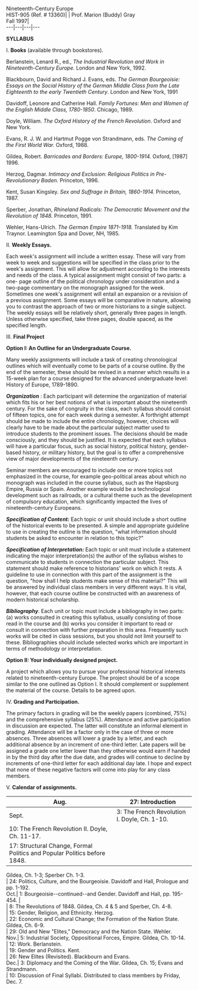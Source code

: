 Nineteenth-Century Europe  
HIST-905 (Ref. # 13360)| | Prof. Marion (Buddy) Gray  
Fall 1997|  
---|---|---|---  
  
**SYLLABUS**

I. **Books** (available through bookstores).

Berlanstein, Lenard R., ed., _The Industrial Revolution and Work in
Nineteenth-Century Europe._ London and New York, 1992.

Blackbourn, David and Richard J. Evans, eds. _The German Bourgeoisie: Essays
on the Social History of the German Middle Class from the Late Eighteenth to
the early Twentieth Century_. London and New York, 1991

Davidoff, Leonore and Catherine Hall. _Family Fortunes: Men and Women of the
English Middle Class, 1780-1850_. Chicago, 1989.

Doyle, William. _The Oxford History of the French Revolution_. Oxford and New
York.

Evans, R. J. W. and Hartmut Pogge von Strandmann, eds. _The Coming of the
First World War._ Oxford, 1988.

Gildea, Robert. _Barricades and Borders: Europe, 1800-1914._ Oxford, [1987]
1996.

Herzog, Dagmar. _Intimacy and Exclusion: Religious Politics in Pre-
Revolutionary Baden._ Princeton, 1996.

Kent, Susan Kingsley. _Sex and Suffrage in Britain, 1860-1914._ Princeton,
1987.

Sperber, Jonathan, _Rhineland Radicals: The Democratic Movement and the
Revolution of 1848._ Princeton, 1991.

Wehler, Hans-Ulrich. _The German Empire 1871-1918._ Translated by Kim Traynor.
Leamington Spa and Dover, NH, 1985.

II. **Weekly Essays.**

Each week's assignment will include a written essay. These will vary from week
to week and suggestions will be specified in the class prior to the week's
assignment. This will allow for adjustment according to the interests and
needs of the class. A typical assignment might consist of two parts: a one-
page outline of the political chronology under consideration and a two-page
commentary on the monograph assigned for the week. Sometimes one week's
assignment will entail an expansion or a revision of a previous assignment.
Some essays will be comparative in nature, allowing you to contrast the
approach of two or more historians to a single subject. The weekly essays will
be relatively short, generally three pages in length. Unless otherwise
specified, take three pages, double spaced, as the specified length.

III. **Final Project**

**Option I: An Outline for an Undergraduate Course.**

Many weekly assignments will include a task of creating chronological outlines
which will eventually come to be parts of a course outline. By the end of the
semester, these should be revised in a manner which results in a 15-week plan
for a course designed for the advanced undergraduate level: History of Europe,
1789-1890.

**_Organization_** : Each participant will determine the organization of
material which fits his or her best notions of what is important about the
nineteenth century. For the sake of congruity in the class, each syllabus
should consist of fifteen topics, one for each week during a semester. A
forthright attempt should be made to include the entire chronology, however,
choices will clearly have to be made about the particular subject matter used
to introduce students to the prominent issues. The decisions should be made
consciously, and they should be justified. It is expected that each syllabus
will have a particular focus, such as social history, political history,
gender-based history, or military history, but the goal is to offer a
comprehensive view of major developments of the nineteenth century.

Seminar members are encouraged to include one or more topics not emphasized in
the course, for example geo-political areas about which no monograph was
included in the course syllabus, such as the Hapsburg Empire, Russia or Spain.
Another example would be a technological development such as railroads, or a
cultural theme such as the development of compulsory education, which
significantly impacted the lives of nineteenth-century Europeans.

_**Specification of Content:**_ Each topic or unit should include a short
outline of the historical events to be presented. A simple and appropriate
guideline to use in creating the outline is the question, "what information
should students be asked to encounter in relation to this topic?"

_**Specification of Interpretation:**_ Each topic or unit must include a
statement indicating the major interpretation(s) the author of the syllabus
wishes to communicate to students in connection the particular subject. This
statement should make reference to historians' work on which it rests. A
guideline to use in connection with this part of the assignment is the
question, "how shall I help students make sense of this material?" This will
be answered by individual class members in very different ways. It is vital,
however, that each course outline be constructed with an awareness of modern
historical scholarship.

_**Bibliography**_. Each unit or topic must include a bibliography in two
parts: (a) works consulted in creating this syllabus, usually consisting of
those read in the course and (b) works you consider it important to read or
consult in connection with further preparation in this area. Frequently such
works will be cited in class sessions, but you should not limit yourself to
these. Bibliographies should include selected works which are important in
terms of methodology or interpretation.  

**Option II: Your individually designed project.**

A project which allows you to pursue your professional historical interests
related to nineteenth-century Europe. The project should be of a scope similar
to the one outlined as Option I. It should complement or supplement the
material of the course. Details to be agreed upon.

IV. **Grading and Participation.**

The primary factors in grading will be the weekly papers (combined, 75%) and
the comprehensive syllabus (25%). Attendance and active participation in
discussion are expected. The latter will constitute an informal element in
grading. Attendance will be a factor only in the case of three or more
absences. Three absences will lower a grade by a letter, and each additional
absence by an increment of one-third letter. Late papers will be assigned a
grade one letter lower than they otherwise would earn if handed in by the
third day after the due date, and grades will continue to decline by
increments of one-third letter for each additional day late. I hope and expect
that none of these negative factors will come into play for any class members.

V. **Calendar of assignments.**

Aug.| 27: Introduction  
---|---  
Sept.| 3: The French Revolution I. Doyle, Ch. 1-10.  
| 10: The French Revolution II. Doyle, Ch. 11-17.  
| 17: Structural Change, Formal Politics and Popular Politics before 1848.
Gildea, Ch. 1-3; Sperber Ch. 1-3.  
| 24: Politics, Culture, and the Bourgeoisie. Davidoff and Hall, Prologue and
pp. 1-192.  
Oct.| 1: Bourgeoisie--continued--and Gender. Davidoff and Hall, pp. 195-454. |  
| 8: The Revolutions of 1848. Gildea, Ch. 4 & 5 and Sperber, Ch. 4-8.  
| 15: Gender, Religion, and Ethnicity. Herzog.  
| 22: Economic and Cultural Change; the Formation of the Nation State. Gildea,
Ch. 6-9.  
| 29: Old and New "Elites," Democracy and the Nation State. Wehler.  
Nov.| 5: Industrial Society, Oppositional Forces, Empire. Gildea, Ch. 10-14.  
| 12: Work. Berlanstein.  
| 19: Gender and Politics. Kent.  
| 26: New Elites (Revisited). Blackbourn and Evans.  
Dec.| 3: Diplomacy and the Coming of the War. Gildea, Ch. 15; Evans and
Strandmann.  
| 10: Discussion of Final Syllabi. Distributed to class members by Friday,
Dec. 7.

